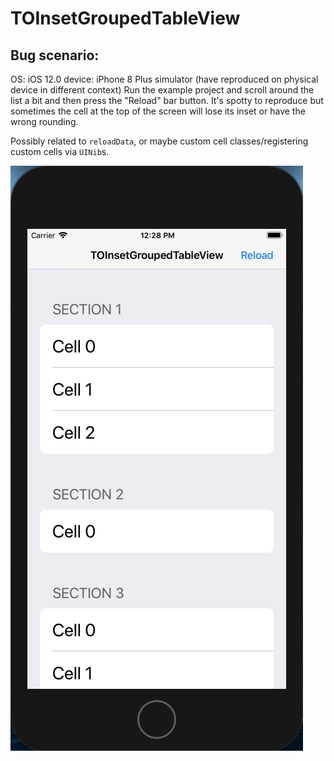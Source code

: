 # TOInsetGroupedTableView

## Bug scenario:
OS: iOS 12.0
device: iPhone 8 Plus simulator (have reproduced on physical device in different context)
Run the example project and scroll around the list a bit and then press the "Reload" bar button. It's spotty to reproduce but sometimes the cell at the top of the screen will lose its inset or have the wrong rounding.  

Possibly related to `reloadData`, or maybe custom cell classes/registering custom cells via `UINib`s.  

![inset bug](inset-bug.gif)
